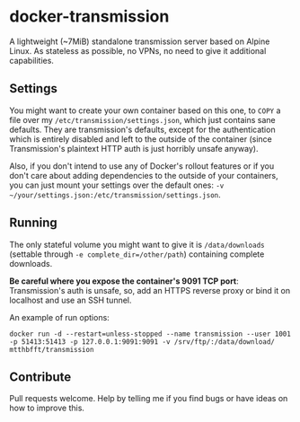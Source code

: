 # docker-transmission

A lightweight (~7MiB) standalone transmission server based on Alpine Linux. As stateless as possible, no VPNs, no need to give it additional capabilities.

## Settings

You might want to create your own container based on this one, to `COPY` a file over my `/etc/transmission/settings.json`, which just contains sane defaults. They are transmission's defaults, except for the authentication which is entirely disabled and left to the outside of the container (since Transmission's plaintext HTTP auth is just horribly unsafe anyway).

Also, if you don't intend to use any of Docker's rollout features or if you don't care about adding dependencies to the outside of your containers, you can just mount your settings over the default ones: `-v ~/your/settings.json:/etc/transmission/settings.json`.

## Running

The only stateful volume you might want to give it is `/data/downloads` (settable through `-e complete_dir=/other/path`) containing complete downloads.

**Be careful where you expose the container's 9091 TCP port**: Transmission's auth is unsafe, so, add an HTTPS reverse proxy or bind it on localhost and use an SSH tunnel.

An example of run options:

	docker run -d --restart=unless-stopped --name transmission --user 1001 -p 51413:51413 -p 127.0.0.1:9091:9091 -v /srv/ftp/:/data/download/ mtthbfft/transmission
    
## Contribute

Pull requests welcome. Help by telling me if you find bugs or have ideas on how to improve this.
